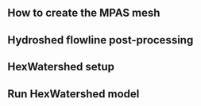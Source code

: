 ## How to create the MPAS mesh

## Hydroshed flowline post-processing

## HexWatershed setup

## Run HexWatershed model
